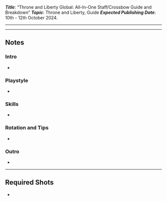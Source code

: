 ***Title***: “Throne and Liberty Global: All-In-One Staff/Crossbow Guide and Breakdown”
***Topic***: Throne and Liberty, Guide
***Expected Publishing Date***: 10th - 12th October 2024.

----



-----
## Notes

### Intro
- 

### Playstyle
- 

### Skills
- 

### Rotation and Tips
- 

### Outro
- 


---
## Required Shots
- 